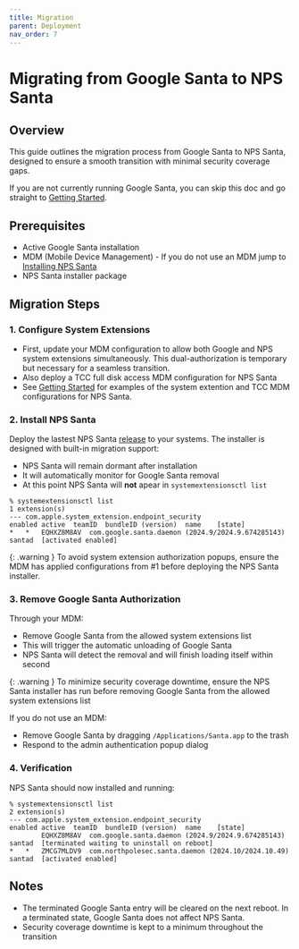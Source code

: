 ```yaml
---
title: Migration
parent: Deployment
nav_order: 7
---
```


# Migrating from Google Santa to NPS Santa

## Overview
This guide outlines the migration process from Google Santa to NPS Santa,
designed to ensure a smooth transition with minimal security coverage gaps.

If you are not currently running Google Santa, you can skip this doc and go
straight to [Getting Started](getting-started.md).

## Prerequisites
- Active Google Santa installation
- MDM (Mobile Device Management) - If you do not use an MDM jump to
[Installing NPS Santa](#2-install-nps-santa)
- NPS Santa installer package

## Migration Steps

### 1. Configure System Extensions
- First, update your MDM configuration to allow both Google and NPS system
extensions simultaneously. This dual-authorization is temporary but necessary
for a seamless transition.
- Also deploy a TCC full disk access MDM configuration for NPS Santa
- See [Getting Started](./getting-started.md) for examples of the system
extention and TCC MDM configurations for NPS Santa.

### 2. Install NPS Santa
Deploy the lastest NPS Santa [release](https://github.com/northpolesec/santa/releases)
to your systems. The installer is designed with built-in migration support:
- NPS Santa will remain dormant after installation
- It will automatically monitor for Google Santa removal
- At this point NPS Santa will **not** apear in `systemextensionsctl list`

```
% systemextensionsctl list
1 extension(s)
--- com.apple.system_extension.endpoint_security
enabled	active	teamID	bundleID (version)	name	[state]
*	*	EQHXZ8M8AV	com.google.santa.daemon (2024.9/2024.9.674285143)	santad	[activated enabled]
```

{: .warning }
To avoid system extension authorization popups, ensure the MDM has applied
configurations from #1 before deploying the NPS Santa installer.

### 3. Remove Google Santa Authorization
Through your MDM:
- Remove Google Santa from the allowed system extensions list
- This will trigger the automatic unloading of Google Santa
- NPS Santa will detect the removal and will finish loading itself within second

{: .warning }
To minimize security coverage downtime, ensure the NPS Santa installer has run
before removing Google Santa from the allowed system extensions list

If you do not use an MDM:
- Remove Google Santa by dragging `/Applications/Santa.app` to the trash
- Respond to the admin authentication popup dialog

### 4. Verification
NPS Santa should now installed and running:

```
% systemextensionsctl list
2 extension(s)
--- com.apple.system_extension.endpoint_security
enabled	active	teamID	bundleID (version)	name	[state]
		EQHXZ8M8AV	com.google.santa.daemon (2024.9/2024.9.674285143)	santad	[terminated waiting to uninstall on reboot]
*	*	ZMCG7MLDV9	com.northpolesec.santa.daemon (2024.10/2024.10.49)	santad	[activated enabled]
```

## Notes
- The terminated Google Santa entry will be cleared on the next reboot. In a
terminated state, Google Santa does not affect NPS Santa.
- Security coverage downtime is kept to a minimum throughout the transition
